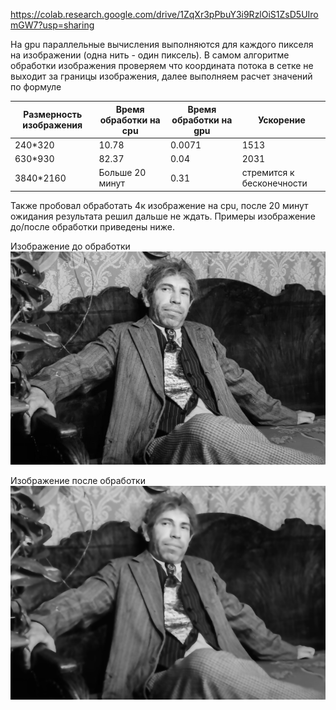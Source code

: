 https://colab.research.google.com/drive/1ZqXr3pPbuY3i9RzlOiS1ZsD5UIromGW7?usp=sharing

На gpu параллельные вычисления выполняются для каждого пикселя на изображении (одна нить - один пиксель). В самом алгоритме обработки изображения проверяем что координата потока в сетке не выходит за границы изображения,
далее выполняем расчет значений по формуле

| Размерность изображения  | Время обработки на cpu | Время обработки на gpu | Ускорение                 |
| ------------------------ | ---------------------- | -----------------------| --------------------------|
| 240*320                  |           10.78        | 0.0071                 | 1513                      |
| 630*930                  |  82.37                 | 0.04                   | 2031                      |
| 3840*2160                |  Больше 20 минут       | 0.31                   | стремится к бесконечности |

Также пробовал обработать 4к изображение на cpu, после 20 минут ожидания результата решил дальше не ждать. Примеры изображение до/после обработки приведены ниже.


Изображение до обработки
![without blur](https://github.com/MyCatsGitHub/HPC_labs/blob/main/Bilateral%20filtering/sharikov%20no%20blur.png?raw=true)

Изображение после обработки
![with blur](https://github.com/MyCatsGitHub/HPC_labs/blob/main/Bilateral%20filtering/sharikov%20blur.png?raw=true)
